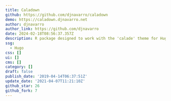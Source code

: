 ```yaml
---
title: Caladown
github: https://github.com/djnavarro/caladown
demo: https://caladown.djnavarro.net
author: djnavarro
author_link: https://github.com/djnavarro
date: 2024-02-18T08:56:37.357Z
description: R package designed to work with the 'calade' theme for Hugo
ssg:
  - Hugo
css: []
ui: []
cms: []
category: []
draft: false
publish_date: '2019-04-14T06:37:51Z'
update_date: '2021-04-07T11:21:10Z'
github_star: 26
github_fork: 7
---
```

